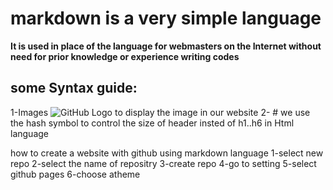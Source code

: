 # markdown is a very simple language
**It is used in place of the language for webmasters on the Internet
without  need for prior knowledge or experience writing codes**

## some Syntax guide:
1-Images
![GitHub Logo](/images/logo.png)
to display the image in our website
 2- #  we use the hash symbol to control the size of header
insted of h1..h6 in Html language

how to create a website with github using markdown language
1-select new repo
2-select the name of repositry
3-create repo
4-go to setting
5-select github pages
6-choose atheme

